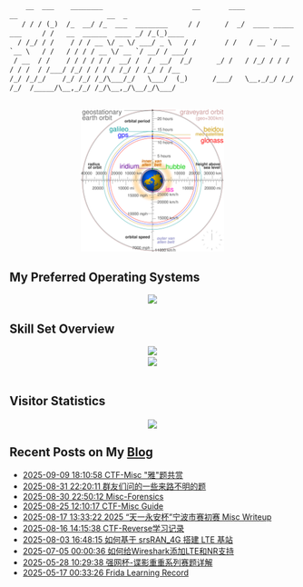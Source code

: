 ```
    __  ___    ________                      __       ____                      __                      __  _     
   / / / (_)  /_  __/ /_  ___  ________     / /      /  _/  ____ _____ ___     / /   __  ______  ____ _/ /_(_)____
  / /_/ / /    / / / __ \/ _ \/ ___/ _ \   / /       / /   / __ `/ __ `__ \   / /   / / / / __ \/ __ `/ __/ / ___/
 / __  / /    / / / / / /  __/ /  /  __/  /_/      _/ /   / /_/ / / / / / /  / /___/ /_/ / / / / /_/ / /_/ / /__  
/_/ /_/_/    /_/ /_/ /_/\___/_/   \___/  (_)      /___/   \__,_/_/ /_/ /_/  /_____/\__,_/_/ /_/\__,_/\__/_/\___/  
                                                                                                                  
```
<div align="center">
<img src="./c.svg" style="width: 50%; height: 50%;">
</div>

## My Preferred Operating Systems
<div align="center">
  <img src="https://skillicons.dev/icons?i=windows,linux,arch,ubuntu,kali,apple" />
</div>


## Skill Set Overview

<div align="center">
  <img src="https://skillicons.dev/icons?i=c,cpp,py,js,html,css,php,md,mysql,wordpress,docker,git,vscode,obsidian" />
</div>

<div align="center">
  <img src="https://skillicons.dev/icons?i=github,stackoverflow,twitter,vim,powershell,ps,ai,pr,au" />
</div>

<br/>

## Visitor Statistics
<div align="center">
<img src="https://count.getloli.com/get/@goodlunatic?theme=rule34" align="center" height="" width="" />
</div>  


## Recent Posts on My [Blog](https://goodlunatic.github.io/)
<!-- BLOG-POST-LIST:START -->
- [2025-09-09 18:10:58 CTF-Misc &quot;雅&quot;题共赏](https://goodlunatic.github.io/posts/d0736a7/)
- [2025-08-31 22:20:11 群友们问的一些来路不明的题](https://goodlunatic.github.io/posts/bb1da35/)
- [2025-08-30 22:50:12 Misc-Forensics](https://goodlunatic.github.io/posts/761da51/)
- [2025-08-25 12:10:17 CTF-Misc Guide](https://goodlunatic.github.io/posts/1ad9200/)
- [2025-08-17 13:33:22 2025 “天一永安杯”宁波市赛初赛 Misc Writeup](https://goodlunatic.github.io/posts/30d0764/)
- [2025-08-16 14:15:38 CTF-Reverse学习记录](https://goodlunatic.github.io/posts/0f92e23/)
- [2025-08-03 16:48:15 如何基于 srsRAN_4G 搭建 LTE 基站](https://goodlunatic.github.io/posts/ed6ecd5/)
- [2025-07-05 00:00:36 如何给Wireshark添加LTE和NR支持](https://goodlunatic.github.io/posts/4c7a04a/)
- [2025-05-28 10:29:38 强网杯-谍影重重系列赛题详解](https://goodlunatic.github.io/posts/1a152f0/)
- [2025-05-17 00:33:26 Frida Learning Record](https://goodlunatic.github.io/posts/ca974cb/)<!-- BLOG-POST-LIST:END -->
